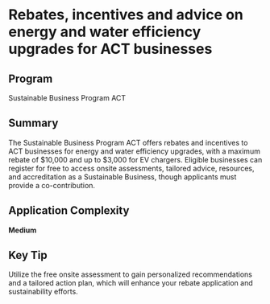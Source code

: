 # Rebates, incentives and advice on energy and water efficiency upgrades for ACT businesses
  
## Program
Sustainable Business Program ACT

## Summary
The Sustainable Business Program ACT offers rebates and incentives to ACT businesses for energy and water efficiency upgrades, with a maximum rebate of $10,000 and up to $3,000 for EV chargers. Eligible businesses can register for free to access onsite assessments, tailored advice, resources, and accreditation as a Sustainable Business, though applicants must provide a co-contribution.

## Application Complexity
**Medium**

## Key Tip
Utilize the free onsite assessment to gain personalized recommendations and a tailored action plan, which will enhance your rebate application and sustainability efforts.
